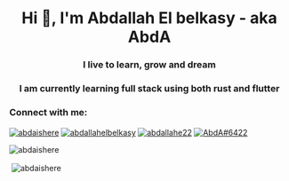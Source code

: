 <h1 align="center">Hi 👋, I'm Abdallah El belkasy - aka AbdA</h1>
<h3 align="center">I live to learn, grow and dream</h3>
<h3 align="center">I am currently learning full stack using both rust and flutter</h3>

<h3 align="left">Connect with me:</h3>
<p align="left">
<a href="https://twitter.com/abdaishere" target="blank"><img align="center" src="https://img.shields.io/badge/Twitter-1DA1F2?style=for-the-badge&logo=twitter&logoColor=white" alt="abdaishere"/></a>
<a href="https://linkedin.com/in/abdallahelbelkasy" target="blank"><img align="center" src="https://img.shields.io/badge/LinkedIn-0077B5?style=for-the-badge&logo=linkedin&logoColor=white" alt="abdallahelbelkasy"/></a>
<a href="https://fb.com/abdallahe22" target="blank"><img align="center" src="https://img.shields.io/badge/Facebook-1877F2?style=for-the-badge&logo=facebook&logoColor=white" alt="abdallahe22"/></a>
<a href="https://discord.gg/AbdA#6422" target="blank"><img align="center" src="https://img.shields.io/badge/Discord-5865F2?style=for-the-badge&logo=discord&logoColor=white" alt="AbdA#6422"/></a>
</p>

<p><img align="center" src="https://github-readme-stats.vercel.app/api/top-langs?username=abdaishere&show_icons=true&exclude_repo=Traino&langs_count=3&theme=dark&hide_border=true&locale=en&layout=compact" alt="abdaishere" /></p>

<p>&nbsp;<img align="center" src="https://github-readme-stats.vercel.app/api?username=abdaishere&show_icons=true&theme=dark&hide_border=true&locale=en" alt="abdaishere" /></p>
